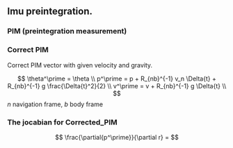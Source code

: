 ## Imu preintegration.  

### PIM (preintegration measurement)

### Correct PIM

Correct PIM vector with given velocity and gravity.   

$$
\theta^\prime = \theta \\
p^\prime = p + R_{nb}^{-1} v_n \Delta{t} + R_{nb}^{-1} g \frac{\Delta{t}^2}{2} \\
v^\prime = v + R_{nb}^{-1} g \Delta{t} \\
$$
$n$ navigation frame, $b$ body frame


### The jocabian for Corrected_PIM

$$
\frac{\partial{p^\prime}}{\partial r} = 
$$

